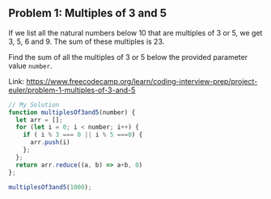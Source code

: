 ## Problem 1: Multiples of 3 and 5
If we list all the natural numbers below 10 that are multiples of 3 or 5, we get 3, 5, 6 and 9. The sum of these multiples is 23.

Find the sum of all the multiples of 3 or 5 below the provided parameter value `number`.

Link: https://www.freecodecamp.org/learn/coding-interview-prep/project-euler/problem-1-multiples-of-3-and-5

```JavaScript
// My Solution
function multiplesOf3and5(number) {
  let arr = [];
  for (let i = 0; i < number; i++) {
    if ( i % 3 === 0 || i % 5 ===0) {
      arr.push(i)
    };
  };
  return arr.reduce((a, b) => a+b, 0)
};

multiplesOf3and5(1000);
```
